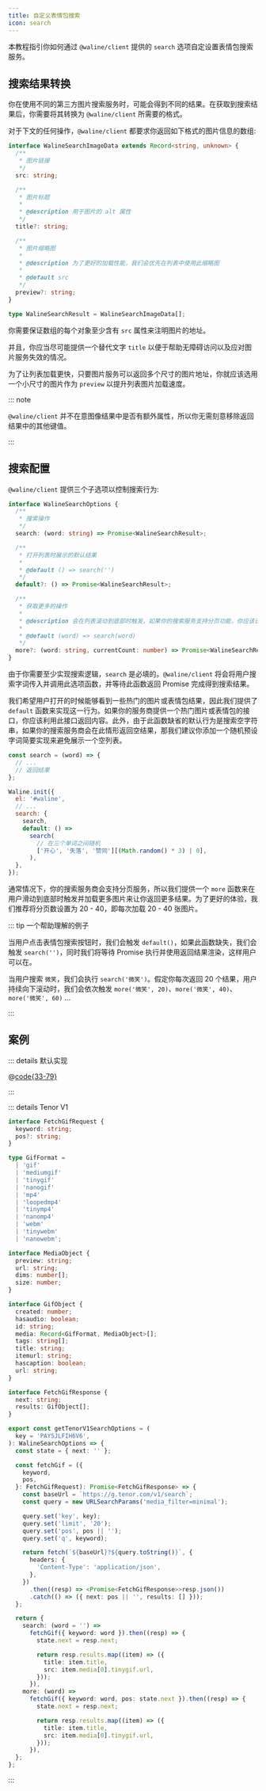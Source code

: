 ```yaml
---
title: 自定义表情包搜索
icon: search
---
```


本教程指引你如何通过 `@waline/client` 提供的 `search` 选项自定设置表情包搜索服务。

<!-- more -->

## 搜索结果转换

你在使用不同的第三方图片搜索服务时，可能会得到不同的结果。在获取到搜索结果后，你需要将其转换为 `@waline/client` 所需要的格式。

对于下文的任何操作，`@waline/client` 都要求你返回如下格式的图片信息的数组:

```ts
interface WalineSearchImageData extends Record<string, unknown> {
  /**
   * 图片链接
   */
  src: string;

  /**
   * 图片标题
   *
   * @description 用于图片的 alt 属性
   */
  title?: string;

  /**
   * 图片缩略图
   *
   * @description 为了更好的加载性能，我们会优先在列表中使用此缩略图
   *
   * @default src
   */
  preview?: string;
}

type WalineSearchResult = WalineSearchImageData[];
```

你需要保证数组的每个对象至少含有 `src` 属性来注明图片的地址。

并且，你应当尽可能提供一个替代文字 `title` 以便于帮助无障碍访问以及应对图片服务失效的情况。

为了让列表加载更快，只要图片服务可以返回多个尺寸的图片地址，你就应该选用一个小尺寸的图片作为 `preview` 以提升列表图片加载速度。

::: note

`@waline/client` 并不在意图像结果中是否有额外属性，所以你无需刻意移除返回结果中的其他键值。

:::

## 搜索配置

`@waline/client` 提供三个子选项以控制搜索行为:

```ts
interface WalineSearchOptions {
  /**
   * 搜索操作
   */
  search: (word: string) => Promise<WalineSearchResult>;

  /**
   * 打开列表时展示的默认结果
   *
   * @default () => search('')
   */
  default?: () => Promise<WalineSearchResult>;

  /**
   * 获取更多的操作
   *
   * @description 会在列表滚动到底部时触发，如果你的搜索服务支持分页功能，你应该设置此项实现无限滚动
   *
   * @default (word) => search(word)
   */
  more?: (word: string, currentCount: number) => Promise<WalineSearchResult>;
}
```

由于你需要至少实现搜索逻辑，`search` 是必填的。`@waline/client` 将会将用户搜索字词传入并调用此选项函数，并等待此函数返回 Promise 完成得到搜索结果。

我们希望用户打开的时候能够看到一些热门的图片或表情包结果，因此我们提供了 `default` 函数来实现这一行为。如果你的服务商提供一个热门图片或表情包的接口，你应该利用此接口返回内容。此外，由于此函数缺省的默认行为是搜索空字符串，如果你的搜索服务商会在此情形返回空结果，那我们建议你添加一个随机预设字词简要实现来避免展示一个空列表。

```js
const search = (word) => {
  // ...
  // 返回结果
};

Waline.init({
  el: '#waline',
  // ...
  search: {
    search,
    default: () =>
      search(
        // 在三个单词之间随机
        ['开心', '失落', '赞同'][(Math.random() * 3) | 0],
      ),
  },
});
```

通常情况下，你的搜索服务商会支持分页服务，所以我们提供一个 `more` 函数来在用户滑动到底部时触发并加载更多图片来让你返回更多结果。为了更好的体验，我们推荐将分页数设置为 20 - 40，即每次加载 20 - 40 张图片。

::: tip 一个帮助理解的例子

当用户点击表情包搜索按钮时，我们会触发 `default()`，如果此函数缺失，我们会触发 `search('')`，同时我们将等待 Promise 执行并使用返回结果渲染，这样用户可以在。

当用户搜索 `微笑`，我们会执行 `search('微笑')`。假定你每次返回 20 个结果，用户持续向下滚动时，我们会依次触发 `more('微笑', 20)`、`more('微笑', 40)`、`more('微笑', 60)` ...

:::

## 案例

::: details 默认实现

@[code{33-79}](../../../../packages/client/src/config/default.ts)

:::

::: details Tenor V1

```ts
interface FetchGifRequest {
  keyword: string;
  pos?: string;
}

type GifFormat =
  | 'gif'
  | 'mediumgif'
  | 'tinygif'
  | 'nanogif'
  | 'mp4'
  | 'loopedmp4'
  | 'tinymp4'
  | 'nanomp4'
  | 'webm'
  | 'tinywebm'
  | 'nanowebm';

interface MediaObject {
  preview: string;
  url: string;
  dims: number[];
  size: number;
}

interface GifObject {
  created: number;
  hasaudio: boolean;
  id: string;
  media: Record<GifFormat, MediaObject>[];
  tags: string[];
  title: string;
  itemurl: string;
  hascaption: boolean;
  url: string;
}

interface FetchGifResponse {
  next: string;
  results: GifObject[];
}

export const getTenorV1SearchOptions = (
  key = 'PAY5JLFIH6V6',
): WalineSearchOptions => {
  const state = { next: '' };

  const fetchGif = ({
    keyword,
    pos,
  }: FetchGifRequest): Promise<FetchGifResponse> => {
    const baseUrl = `https://g.tenor.com/v1/search`;
    const query = new URLSearchParams('media_filter=minimal');

    query.set('key', key);
    query.set('limit', '20');
    query.set('pos', pos || '');
    query.set('q', keyword);

    return fetch(`${baseUrl}?${query.toString()}`, {
      headers: {
        'Content-Type': 'application/json',
      },
    })
      .then((resp) => <Promise<FetchGifResponse>>resp.json())
      .catch(() => ({ next: pos || '', results: [] }));
  };

  return {
    search: (word = '') =>
      fetchGif({ keyword: word }).then((resp) => {
        state.next = resp.next;

        return resp.results.map((item) => ({
          title: item.title,
          src: item.media[0].tinygif.url,
        }));
      }),
    more: (word) =>
      fetchGif({ keyword: word, pos: state.next }).then((resp) => {
        state.next = resp.next;

        return resp.results.map((item) => ({
          title: item.title,
          src: item.media[0].tinygif.url,
        }));
      }),
  };
};
```

:::
